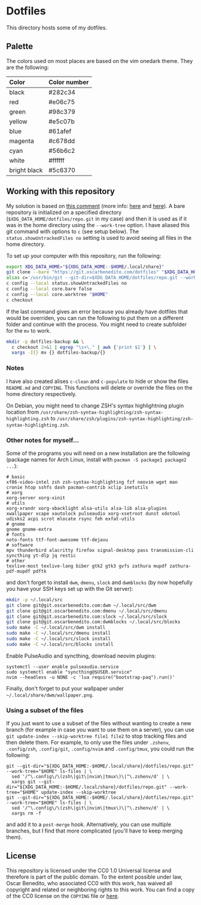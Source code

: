 # Dotfiles

This directory hosts some of my dotfiles.

## Palette

The colors used on most places are based on the vim onedark theme. They are the
following:

| Color   | Color number |
| :------ | :----------- |
| black   | #282c34      |
| red     | #e06c75      |
| green   | #98c379      |
| yellow  | #e5c07b      |
| blue    | #61afef      |
| magenta | #c678dd      |
| cyan    | #56b6c2      |
| white   | #ffffff      |
| bright black | #5c6370 |

## Working with this repository

My solution is based on [this comment][hn-comment] (more info: [here][setup-1]
and [here][setup-2]). A bare repository is initialized on a specified directory
(`$XDG_DATA_HOME/dotfiles/repo.git` in my case) and then it is used as if it was
in the home directory using the `--work-tree` option. I have aliased this git
command with options to `c` (see setup below). The `status.showUntrackedFiles
no` setting is used to avoid seeing all files in the home directory.

To set up your computer with this repository, run the following:

```sh
export XDG_DATA_HOME="${XDG_DATA_HOME:-$HOME/.local/share}"
git clone --bare "https://git.oscarbenedito.com/dotfiles" "$XDG_DATA_HOME/dotfiles/repo.git"
alias c='/usr/bin/git --git-dir=$XDG_DATA_HOME/dotfiles/repo.git --work-tree=$HOME'
c config --local status.showUntrackedFiles no
c config --local core.bare false
c config --local core.worktree "$HOME"
c checkout
```

If the last command gives an error because you already have dotfiles that would
be overriden, you can run the following to put them on a different folder and
continue with the process. You might need to create subfolder for the `mv` to
work.

```sh
mkdir -p dotfiles-backup && \
  c checkout 2>&1 | egrep "\s+\." | awk {'print $1'} | \
  xargs -I{} mv {} dotfiles-backup/{}
```

### Notes

I have also created alises `c-clean` and `c-populate` to hide or show the files
`README.md` and `COPYING`. This functions will delete or override the files on
the home directory respectively.

On Debian, you might need to change ZSH's syntax highlightning plugin location
from `/usr/share/zsh-syntax-highlighting/zsh-syntax-highlighting.zsh` to
`/usr/share/zsh/plugins/zsh-syntax-highlighting/zsh-syntax-highlighting.zsh`.

### Other notes for myself...

Some of the programs you will need on a new installation are the following
(package names for Arch Linux, install with `pacman -S package1 package2 ...`):

```
# basic
xf86-video-intel zsh zsh-syntax-highlighting fzf neovim wget man cronie htop sshfs dash pacman-contrib xclip inetutils
# xorg
xorg-server xorg-xinit
# utils
xorg-xrandr xorg-xbacklight alsa-utils alsa-lib alsa-plugins xwallpaper xcape xautolock pulseaudio xorg-xsetroot dunst xdotool udisks2 acpi scrot mlocate rsync feh exfat-utils
# gnome
gnome gnome-extra
# fonts
noto-fonts ttf-font-awesome ttf-dejavu
# software
mpv thunderbird alacritty firefox signal-desktop pass transmission-cli syncthing yt-dlp jq restic
# other
texlive-most texlive-lang biber gtk2 gtk3 gvfs zathura mupdf zathura-pdf-mupdf pdftk
```

and don't forget to install `dwm`, `dmenu`, `slock` and `dwmblocks` (by now
hopefully you have your SSH keys set up with the Git server):

```sh
mkdir -p ~/.local/src
git clone git@git.oscarbenedito.com:dwm ~/.local/src/dwm
git clone git@git.oscarbenedito.com:dmenu ~/.local/src/dmenu
git clone git@git.oscarbenedito.com:slock ~/.local/src/slock
git clone git@git.oscarbenedito.com:dwmblocks ~/.local/src/blocks
sudo make -C ~/.local/src/dwm install
sudo make -C ~/.local/src/dmenu install
sudo make -C ~/.local/src/slock install
sudo make -C ~/.local/src/blocks install
```

Enable PulseAudio and syncthing, download neovim plugins:

```
systemctl --user enable pulseaudio.service
sudo systemctl enable "syncthing@$USER.service"
nvim --headless -u NONE -c 'lua require("bootstrap-paq").run()'
```

Finally, don't forget to put your wallpaper under
`~/.local/share/dwm/wallpaper.png`.

### Using a subset of the files

If you just want to use a subset of the files without wanting to create a new
branch (for example in case you want to use them on a server), you can use `git
update-index --skip-worktree file1 file2` to stop tracking files and then delete
them. For example, to only use the files under `.zshenv`, `.config/zsh`,
`.config/git`, `.config/nvim` and `.config/tmux`, you could run the following:

```
git --git-dir="${XDG_DATA_HOME:-$HOME/.local/share}/dotfiles/repo.git" --work-tree="$HOME" ls-files | \
  sed '/^\.config\/\(zsh\|git\|nvim\|tmux\)\|^\.zshenv/d' | \
  xargs git --git-dir="${XDG_DATA_HOME:-$HOME/.local/share}/dotfiles/repo.git" --work-tree="$HOME" update-index --skip-worktree
git --git-dir="${XDG_DATA_HOME:-$HOME/.local/share}/dotfiles/repo.git" --work-tree="$HOME" ls-files | \
  sed '/^\.config\/\(zsh\|git\|nvim\|tmux\)\|^\.zshenv/d' | \
  xargs rm -f
```

and add it to a `post-merge` hook. Alternatively, you can use multiple branches,
but I find that more complicated (you'll have to keep merging them).

## License

This repository is licensed under the CC0 1.0 Universal license and therefore is
part of the public domain. To the extent possible under law, Oscar Benedito, who
associated CC0 with this work, has waived all copyright and related or
neighboring rights to this work. You can find a copy of the CC0 license on the
`COPYING` file or [here][license].


[hn-comment]: <https://news.ycombinator.com/item?id=11071754>
[setup-1]: <https://www.atlassian.com/git/tutorials/dotfiles>
[setup-2]: <https://www.paritybit.ca/blog/how-i-manage-my-dotfiles>
[license]: <https://creativecommons.org/publicdomain/zero/1.0/>
